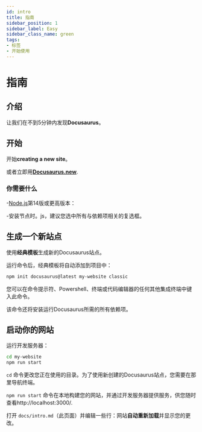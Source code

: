 ```yaml
---
id: intro
title: 指南
sidebar_position: 1
sidebar_label: Easy
sidebar_class_name: green
tags:
- 标签
- 开始使用
---
```


# 指南

## 介绍

让我们在不到5分钟内发现**Docusaurus**。

## 开始

开始**creating a new site**。

或者立即用[**Docusaurus.new**](https://docusaurus.new).

### 你需要什么

-[Node.js](https://nodejs.org/en/download/)第14版或更高版本：

-安装节点时。js，建议您选中所有与依赖项相关的复选框。

## 生成一个新站点

使用**经典模板**生成新的Docusaurus站点。

运行命令后，经典模板将自动添加到项目中：

```bash
npm init docusaurus@latest my-website classic
```

您可以在命令提示符、Powershell、终端或代码编辑器的任何其他集成终端中键入此命令。

该命令还将安装运行Docusaurus所需的所有依赖项。

## 启动你的网站

运行开发服务器：

```bash
cd my-website
npm run start
```

`cd` 命令更改您正在使用的目录。为了使用新创建的Docusaurus站点，您需要在那里导航终端。

`npm run start` 命令在本地构建您的网站，并通过开发服务器提供服务，供您随时查看http://localhost:3000/.

打开 `docs/intro.md`（此页面）并编辑一些行：网站**自动重新加载**并显示您的更改。